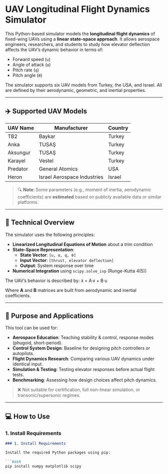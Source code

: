 
  # UAV Longitudinal Flight Dynamics Simulator

  This Python-based simulator models the **longitudinal flight dynamics** of fixed-wing UAVs using a **linear state-space approach**. It allows aerospace engineers, researchers, and students to study how elevator deflection affects the UAV’s dynamic behavior in terms of:

  - Forward speed (`u`)
  - Angle of attack (`α`)
  - Pitch rate (`q`)
  - Pitch angle (`θ`)

  The simulator supports six UAV models from Turkey, the USA, and Israel. All are defined by their aerodynamic, geometric, and inertial properties.

  ---

  ## ✈️ Supported UAV Models

  | UAV Name   | Manufacturer        | Country    |
  |------------|---------------------|------------|
  | TB2        | Baykar              | Turkey     |
  | Anka       | TUSAŞ               | Turkey     |
  | Aksungur   | TUSAŞ               | Turkey     |
  | Karayel    | Vestel              | Turkey     |
  | Predator   | General Atomics     | USA        |
  | Heron      | Israel Aerospace Industries | Israel |

  > 🔍 **Note**: Some parameters (e.g., moment of inertia, aerodynamic coefficients) are **estimated** based on publicly available data or similar platforms.

  ---

  ## 📐 Technical Overview

  The simulator uses the following principles:

  - **Linearized Longitudinal Equations of Motion** about a trim condition
  - **State-Space Representation**:
    - **State Vector**: `[u, α, q, θ]`
    - **Input Vector**: `[thrust, elevator deflection]`
    - **Output**: System response over time
  - **Numerical Integration** using `scipy.solve_ivp` (Runge-Kutta 4(5))

  The UAV’s behavior is described by:
  ẋ = A·x + B·u

Where **A** and **B** matrices are built from aerodynamic and inertial coefficients.

---

## 🎯 Purpose and Applications

This tool can be used for:

- **Aerospace Education**: Teaching stability & control, response modes (phugoid, short-period).
- **Control System Design**: Baseline for designing pitch controllers or autopilots.
- **Flight Dynamics Research**: Comparing various UAV dynamics under identical input.
- **Simulation & Testing**: Testing elevator responses before actual flight tests.
- **Benchmarking**: Assessing how design choices affect pitch dynamics.

> ❌ Not suitable for certification, full non-linear simulation, or transonic/supersonic regimes.

---

## 💻 How to Use

### 1. Install Requirements

```markdown
### 1. Install Requirements

Install the required Python packages using pip:

```bash
pip install numpy matplotlib scipy

